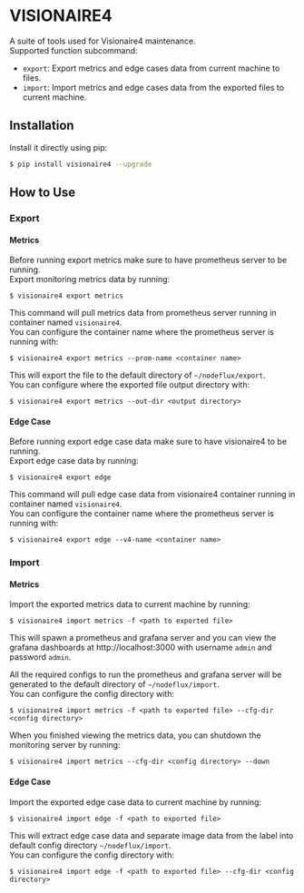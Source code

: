 # VISIONAIRE4

A suite of tools used for Visionaire4 maintenance.  
Supported function subcommand:
- `export`: Export metrics and edge cases data from current machine to files.
- `import`: Import metrics and edge cases data from the exported files to current machine.

## Installation

Install it directly using pip:
```bash
$ pip install visionaire4 --upgrade
```

## How to Use

### Export

#### Metrics  

Before running export metrics make sure to have prometheus server to be running.  
Export monitoring metrics data by running: 
```
$ visionaire4 export metrics
```

This command will pull metrics data from prometheus server running in container named `visionaire4`.  
You can configure the container name where the prometheus server is running with:
```
$ visionaire4 export metrics --prom-name <container name>
```

This will export the file to the default directory of `~/nodeflux/export`.  
You can configure where the exported file output directory with:
```
$ visionaire4 export metrics --out-dir <output directory>
```

#### Edge Case

Before running export edge case data make sure to have visionaire4 to be running.  
Export edge case data by running:
```
$ visionaire4 export edge
```

This command will pull edge case data from visionaire4 container running in container named `visionaire4`.  
You can configure the container name where the prometheus server is running with:
```
$ visionaire4 export edge --v4-name <container name>
```

### Import

#### Metrics  

Import the exported metrics data to current machine by running:
```
$ visionaire4 import metrics -f <path to exported file>
```

This will spawn a prometheus and grafana server and you can view the grafana dashboards at http://localhost:3000
with username `admin` and password `admin`.

All the required configs to run the prometheus and grafana server will be generated to the default directory of `~/nodeflux/import`.  
You can configure the config directory with:
```
$ visionaire4 import metrics -f <path to exported file> --cfg-dir <config directory>
```

When you finished viewing the metrics data, you can shutdown the monitoring server by running:
```
$ visionaire4 import metrics --cfg-dir <config directory> --down
```

#### Edge Case  

Import the exported edge case data to current machine by running:
```
$ visionaire4 import edge -f <path to exported file>
```

This will extract edge case data and separate image data from the label into default config directory `~/nodeflux/import`.  
You can configure the config directory with:
```
$ visionaire4 import edge -f <path to exported file> --cfg-dir <config directory>
```
